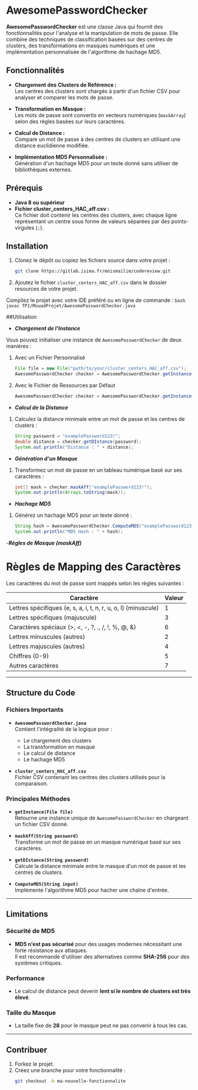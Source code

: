 # AwesomePasswordChecker

**AwesomePasswordChecker** est une classe Java qui fournit des fonctionnalités pour l'analyse et la manipulation de mots de passe. Elle combine des techniques de classification basées sur des centres de clusters, des transformations en masques numériques et une implémentation personnalisée de l'algorithme de hachage MD5.

## Fonctionnalités

- **Chargement des Clusters de Référence :**  
  Les centres des clusters sont chargés à partir d'un fichier CSV pour analyser et comparer les mots de passe.

- **Transformation en Masque :**  
  Les mots de passe sont convertis en vecteurs numériques (`maskArray`) selon des règles basées sur leurs caractères.

- **Calcul de Distance :**  
  Compare un mot de passe à des centres de clusters en utilisant une distance euclidienne modifiée.

- **Implémentation MD5 Personnalisée :**  
  Génération d'un hachage MD5 pour un texte donné sans utiliser de bibliothèques externes.

## Prérequis

- **Java 8 ou supérieur**
- **Fichier cluster_centers_HAC_aff.csv :**  
  Ce fichier doit contenir les centres des clusters, avec chaque ligne représentant un centre sous forme de valeurs séparées par des points-virgules (`;`).

## Installation

1. Clonez le dépôt ou copiez les fichiers source dans votre projet :

   ```bash
   git clone https://gitlab.isima.fr/moismailim/codereview.git
   ```
   

2. Ajoutez le fichier `cluster_centers_HAC_aff.csv` dans le dossier resources de votre projet.

Compilez le projet avec votre IDE préféré ou en ligne de commande :
    ```bash
    javac TP1/MouadProjet/AwesomePasswordChecker.java
    ```

##Utilisation

- ***Chargement de l'Instance***

Vous pouvez initialiser une instance de `AwesomePasswordChecker` de deux manières :
1. Avec un Fichier Personnalisé

    ```java
    File file = new File("path/to/your/cluster_centers_HAC_aff.csv");
    AwesomePasswordChecker checker = AwesomePasswordChecker.getInstance(file);
    ```

2. Avec le Fichier de Ressources par Défaut

    ```java
    AwesomePasswordChecker checker = AwesomePasswordChecker.getInstance();
    ```

- ***Calcul de la Distance***

1. Calculez la distance minimale entre un mot de passe et les centres de clusters :

    ```java
    String password = "examplePassword123!";
    double distance = checker.getDIstance(password);
    System.out.println("Distance : " + distance);
    ```

- ***Génération d'un Masque***

1. Transformez un mot de passe en un tableau numérique basé sur ses caractères :

    ```java
    int[] mask = checker.maskAff("examplePassword123!");
    System.out.println(Arrays.toString(mask));
    ```

- ***Hachage MD5***

1. Générez un hachage MD5 pour un texte donné :

    ```java
    String hash = AwesomePasswordChecker.ComputeMD5("examplePassword123!");
    System.out.println("MD5 Hash : " + hash);
    ```

-***Règles de Masque (maskAff)***

# Règles de Mapping des Caractères

Les caractères du mot de passe sont mappés selon les règles suivantes :

| **Caractère**                                      | **Valeur** |
|----------------------------------------------------|------------|
| Lettres spécifiques (e, s, a, i, t, n, r, u, o, l) (minuscule) | 1          |
| Lettres spécifiques (majuscule)                   | 3          |
| Caractères spéciaux (>, <, -, ?, ., /, !, %, @, &) | 6          |
| Lettres minuscules (autres)                       | 2          |
| Lettres majuscules (autres)                       | 4          |
| Chiffres (0-9)                                    | 5          |
| Autres caractères                                 | 7          |

---

## Structure du Code

### Fichiers Importants

- **`AwesomePasswordChecker.java`**  
  Contient l'intégralité de la logique pour :
  - Le chargement des clusters
  - La transformation en masque
  - Le calcul de distance
  - Le hachage MD5

- **`cluster_centers_HAC_aff.csv`**  
  Fichier CSV contenant les centres des clusters utilisés pour la comparaison.

### Principales Méthodes

- **`getInstance(File file)`**  
  Retourne une instance unique de `AwesomePasswordChecker` en chargeant un fichier CSV donné.

- **`maskAff(String password)`**  
  Transforme un mot de passe en un masque numérique basé sur ses caractères.

- **`getDIstance(String password)`**  
  Calcule la distance minimale entre le masque d'un mot de passe et les centres de clusters.

- **`ComputeMD5(String input)`**  
  Implémente l'algorithme MD5 pour hacher une chaîne d'entrée.

---

## Limitations

### Sécurité de MD5
- **MD5 n'est pas sécurisé** pour des usages modernes nécessitant une forte résistance aux attaques.  
  Il est recommandé d'utiliser des alternatives comme **SHA-256** pour des systèmes critiques.

### Performance
- Le calcul de distance peut devenir **lent si le nombre de clusters est très élevé**.

### Taille du Masque
- La taille fixe de **28** pour le masque peut ne pas convenir à tous les cas.

---

## Contribuer

1. Forkez le projet.  
2. Créez une branche pour votre fonctionnalité :
   ```bash
   git checkout -b ma-nouvelle-fonctionnalite

